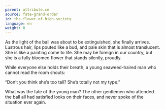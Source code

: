 ```yaml
---
parent: attribute.ce
source: fate-grand-order
id: the-flower-of-high-society
language: en
weight: 0
---
```


As the light of the ball was about to be extinguished, she finally arrives.
Lustrous hair, lips pouted like a bud, and pale skin that is almost translucent.
She is like a painting come to life.
She may be foreign in our country, but she is a fully bloomed flower that stands silently, proudly.

While everyone else holds their breath,
a young seaweed-haired man who cannot read the room shouts:

“Don’t you think she’s too tall?
She’s totally not my type.”

What was the fate of the young man?
The other gentlemen who attended the ball all had satisfied looks on their faces, and never spoke of the situation ever again.
